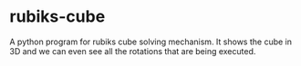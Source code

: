 # rubiks-cube
A python program for rubiks cube solving mechanism. It shows the cube in 3D and we can even see all the rotations that are being executed.
